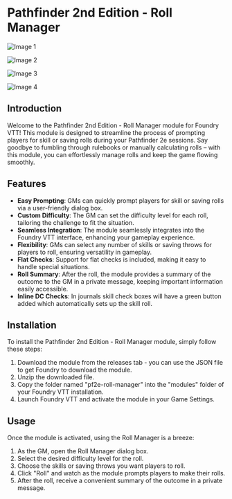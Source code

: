# Pathfinder 2nd Edition - Roll Manager

![Image 1](https://imgur.com/rNW0p5x.png)

![Image 2](https://imgur.com/umz79gi.png)

![Image 3](https://imgur.com/m1bKzdS.png)

![Image 4](https://imgur.com/4GOvB2g.png)


## Introduction

Welcome to the Pathfinder 2nd Edition - Roll Manager module for Foundry VTT! This module is designed to streamline the
process of prompting players for skill or saving rolls during your Pathfinder 2e sessions. Say goodbye to fumbling
through rulebooks or manually calculating rolls – with this module, you can effortlessly manage rolls and keep the game
flowing smoothly.

## Features 

- **Easy Prompting**: GMs can quickly prompt players for skill or saving rolls via a user-friendly dialog box.
- **Custom Difficulty**: The GM can set the difficulty level for each roll, tailoring the challenge to fit the
  situation.
- **Seamless Integration**: The module seamlessly integrates into the Foundry VTT interface, enhancing your gameplay
  experience.
- **Flexibility**: GMs can select any number of skills or saving throws for players to roll, ensuring versatility in
  gameplay.
- **Flat Checks**: Support for flat checks is included, making it easy to handle special situations.
- **Roll Summary**: After the roll, the module provides a summary of the outcome to the GM in a private message, keeping
  important information easily accessible.
- **Inline DC Checks**: In journals skill check boxes will have a green button added which automatically sets up the skill roll.

## Installation

To install the Pathfinder 2nd Edition - Roll Manager module, simply follow these steps:

1. Download the module from the releases tab - you can use the JSON file to get Foundry to download the module.
2. Unzip the downloaded file.
3. Copy the folder named "pf2e-roll-manager" into the "modules" folder of your Foundry VTT installation.
4. Launch Foundry VTT and activate the module in your Game Settings.

## Usage

Once the module is activated, using the Roll Manager is a breeze:

1. As the GM, open the Roll Manager dialog box.
2. Select the desired difficulty level for the roll.
3. Choose the skills or saving throws you want players to roll.
4. Click "Roll" and watch as the module prompts players to make their rolls.
5. After the roll, receive a convenient summary of the outcome in a private message.
